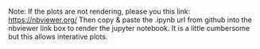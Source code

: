 Note: If the plots are not rendering, please you this link: https://nbviewer.org/ 
Then copy & paste the .ipynb url from github into the nbviewer link box to render the jupyter notebook. It is a little cumbersome  but this allows interative plots.
